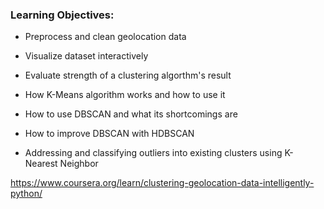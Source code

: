 ### Learning Objectives:

- Preprocess and clean geolocation data

- Visualize dataset interactively

- Evaluate strength of a clustering algorthm's result

- How K-Means algorithm works and how to use it

- How to use DBSCAN and what its shortcomings are

- How to improve DBSCAN with HDBSCAN

- Addressing and classifying outliers into existing clusters using K-Nearest Neighbor

https://www.coursera.org/learn/clustering-geolocation-data-intelligently-python/
